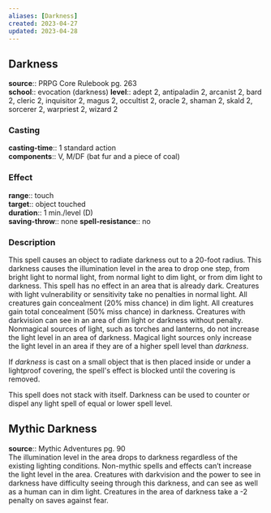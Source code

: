 ```yaml
---
aliases: [Darkness]
created: 2023-04-27
updated: 2023-04-28
---
```


## Darkness

**source**:: PRPG Core Rulebook pg. 263  
**school**:: evocation (darkness)
**level**:: adept 2, antipaladin 2, arcanist 2, bard 2, cleric 2, inquisitor 2, magus 2, occultist 2, oracle 2, shaman 2, skald 2, sorcerer 2, warpriest 2, wizard 2

### Casting

**casting-time**:: 1 standard action  
**components**:: V, M/DF (bat fur and a piece of coal)

### Effect

**range**:: touch  
**target**:: object touched  
**duration**:: 1 min./level (D)  
**saving-throw**:: none
**spell-resistance**:: no

### Description

This spell causes an object to radiate darkness out to a 20-foot radius. This darkness causes the illumination level in the area to drop one step, from bright light to normal light, from normal light to dim light, or from dim light to darkness. This spell has no effect in an area that is already dark. Creatures with light vulnerability or sensitivity take no penalties in normal light. All creatures gain concealment (20% miss chance) in dim light. All creatures gain total concealment (50% miss chance) in darkness. Creatures with darkvision can see in an area of dim light or darkness without penalty. Nonmagical sources of light, such as torches and lanterns, do not increase the light level in an area of darkness. Magical light sources only increase the light level in an area if they are of a higher spell level than *darkness*.  
  
If *darkness* is cast on a small object that is then placed inside or under a lightproof covering, the spell's effect is blocked until the covering is removed.  
  
This spell does not stack with itself. Darkness can be used to counter or dispel any light spell of equal or lower spell level.

## Mythic Darkness

**source**:: Mythic Adventures pg. 90  
The illumination level in the area drops to darkness regardless of the existing lighting conditions. Non-mythic spells and effects can’t increase the light level in the area. Creatures with darkvision and the power to see in darkness have difficulty seeing through this darkness, and can see as well as a human can in dim light. Creatures in the area of darkness take a -2 penalty on saves against fear.
